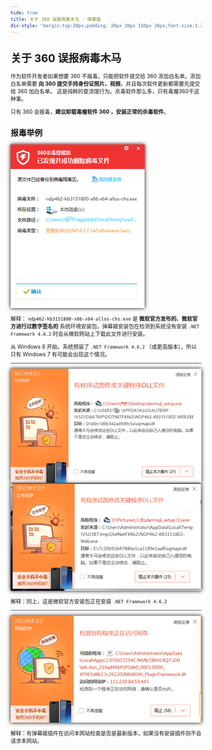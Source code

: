 ```yaml
---
hide: true
title: 关于 360 误报病毒木马 - 弹幕姬
div-style: "margin-top:20px;padding: 20px 20px 150px 20px;font-size:1.2em;"
---
```


# 关于 360 误报病毒木马

作为软件开发者如果想要 360 不报毒，只能把软件提交给 360 添加白名单。添加白名单需要 __向 360 提交手持身份证照片、视频__，并且每次软件更新都需要先提交给 360 加白名单。
这是纯粹的耍流氓行为。杀毒软件那么多，只有毒瘤360干这种事。

只有 360 会报毒，__建议卸载毒瘤软件 360 ，安装正常的杀毒软件__。

## 报毒举例

![360sb1](/pics/360sb1.png)

解释： `ndp462-kb3151800-x86-x64-allos-chs.exe` 是 __微软官方发布的、微软官方进行过数字签名的__ 系统环境安装包。弹幕姬安装包在检测到系统没有安装 `.NET Framework 4.6.2` 时会从微软网站上下载此文件进行安装。

从 Windows 8 开始，系统预装了 `.NET Framework 4.6.2` （或更高版本），所以只有 Windows 7 有可能会出现这个情况。

-----

![360sb2](/pics/360sb2.png)
![360sb3](/pics/360sb3.png)

解释：同上，这是微软官方安装包正在安装 `.NET Framework 4.6.2`

-----

![360sb4](/pics/360sb4.png)

解释：有弹幕姬插件在访问本网站检查是否是最新版本，如果没有安装插件则不会请求本网站。

<style>img{box-shadow: 0px 0px 10px 0px black;}</style><br/>
